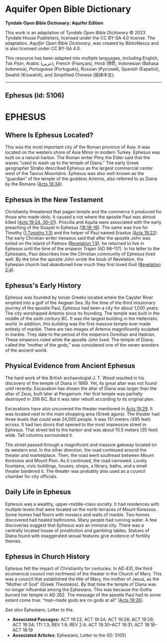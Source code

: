 # Aquifer Open Bible Dictionary

**Tyndale Open Bible Dictionary: Aquifer Edition**

This work is an adaptation of *Tyndale Open Bible Dictionary* © 2023 Tyndale House Publishers, licensed under the CC BY\-SA 4\.0 license. The adaptation, *Aquifer Open Bible Dictionary*, was created by BiblioNexus and is also licensed under CC BY\-SA 4\.0\.

This resource has been adapted into multiple languages, including English, Tok Pisin, Arabic (عربي), French (Français), Hindi (हिंदी), Indonesian (Bahasa Indonesia), Portuguese (Português), Russian (Русский), Spanish (Español), Swahili (Kiswahili), and Simplified Chinese (简体中文).



--------------------------------

## Ephesus (id: 5106)

EPHESUS
=======

Where Is Ephesus Located?
-------------------------

This was the most important city of the Roman province of Asia. It was located on the western shore of Asia Minor in modern Turkey. Ephesus was built on a natural harbor. The Roman writer Pliny the Elder said that the waves “used to wash up to the temple of Diana.” The early Greek geographer Strabo described Ephesus as the largest commercial center west of the Taurus Mountains. Ephesus was also well\-known as the “guardian” of the temple of the goddess Artemis, also referred to as Diana by the Romans ([Acts 19:34](https://ref.ly/Acts19:34)).

Ephesus in the New Testament
----------------------------

Christianity threatened that pagan temple and the commerce it produced for those who made idols. It caused a riot where the apostle Paul was almost killed ([Acts 19:24, 30–31](https://ref.ly/Acts19:24,Acts19:30-Acts19:31)). Priscilla and Aquila were associated with the early preaching of the Gospel in Ephesus ([18:18–19](https://ref.ly/Acts18:18-Acts18:19)). The same was true for Timothy ([1 Timothy 1:3](https://ref.ly/1Tim1:3)) and the helper of Paul named Erastus ([Acts 19:22](https://ref.ly/Acts19:22)). The early Christian writer Irenaeus said that after the apostle John was exiled on the island of Patmos ([Revelation 1:9](https://ref.ly/Rev1:9)), he returned to live in Ephesus until the time of the emperor Trajan (AD 98–117\). In his letter to the Ephesians, Paul describes how the Christian community of Ephesus lived well. By the time the apostle John wrote the book of Revelation, the Ephesian church had abandoned how much they first loved God ([Revelation 2:4](https://ref.ly/Rev2:4)).

Ephesus's Early History
-----------------------

Ephesus was founded by Ionian Greeks located where the Cayster River emptied into a gulf of the Aegean Sea. By the time of the third missionary journey of the apostle Paul, Ephesus had been a city for about 1,000 years. The city worshipped Artemis since its founding. The temple was built in the middle of the sixth century BC. It was the largest building in the Hellenistic world. In addition, this building was the first massive temple ever made entirely of marble. There are two images of Artemis magnificently sculpted in marble. They date to the period of the emperors Domitian and Hadrian. These emperors ruled while the apostle John lived. The temple of Diana, called the “mother of the gods,” was considered one of the seven wonders of the ancient world. 

Physical Evidence from Ancient Ephesus
--------------------------------------

The hard work of the British archaeologist J. T. Wood resulted in his discovery of the temple of Diana in 1869\. Yet, its great altar was not found until recently. Excavation has shown the altar of Diana was larger than the altar of Zeus, built later at Pergamum. Her first temple was partially destroyed in 356 BC. But it was later rebuilt according to its original plan.

Excavations have also uncovered the theater mentioned in [Acts 19:29](https://ref.ly/Acts19:29). It was located next to the main shopping area (Greek agora). The theater had three levels that could seat 24,000 people. It was 151 meters (495 feet) across. It had two doors that opened to the most impressive street in Ephesus. That street led to the harbor and was about 10\.5 meters (35 feet) wide. Tall columns surrounded it. 

The street passed through a magnificent and massive gateway located on its western end. In the other direction, the road continued around the theater and marketplace. Then, the road went southeast between Mount Koressos and Mount Pion. As it continued, the road narrowed. Lovely fountains, civic buildings, houses, shops, a library, baths, and a small theater bordered it. The theater was probably also used as a council chamber for city officials.

Daily Life in Ephesus
---------------------

Ephesus was a wealthy, upper\-middle\-class society. It had residences with multiple levels that were located on the north terraces of Mount Koressos. Some homes had floors with mosaics and walls of marble. Two homes discovered had heated bathrooms. Many people had running water. A few discoveries suggest that Ephesus was an immoral city. There was a centrally located house of prostitution and gambling tables. Statues of Diana found with exaggerated sexual features give evidence of fertility themes.

Ephesus in Church History
-------------------------

Ephesus felt the impact of Christianity for centuries. In AD 431, the third ecumenical council met northwest of the theater in the Church of Mary. This was a council that established the title of Mary, the mother of Jesus, as the “Mother of God” (Greek *Theotokos*). By that time the temple of Diana was no longer influential among the Ephesians. This was because the Goths burned her temple in AD 262\. The message of the apostle Paul had to some extent come true: “man\-made gods are no gods at all” ([Acts 19:26](https://ref.ly/Acts19:26)).

*See also* Ephesians, Letter to the.

* **Associated Passages:** ACT 19:22; ACT 19:24; ACT 19:26; ACT 19:29; ACT 19:34; 1TI 1:3; REV 1:9; REV 2:4; ACT 19:30–ACT 19:31; ACT 18:18–ACT 18:19
* **Associated Articles:** Ephesians, Letter to the (ID: 5105)

